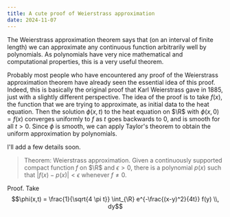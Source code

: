 ```yaml
---
title: A cute proof of Weierstrass approximation
date: 2024-11-07
---
```


The Weierstrass approximation theorem says that (on an interval of finite length) we can approximate any continuous function arbitrarily well by polynomials.
As polynomials have very nice mathematical and computational properties, this is a very useful theorem.

Probably most people who have encountered any proof of the Weierstrass approximation theorem have already seen the essential idea of this proof.
Indeed, this is basically the original proof that Karl Weierstrass gave in 1885, just with a slightly different perspective.
The idea of the proof is to take $f(x)$, the function that we are trying to approximate, as initial data to the heat equation.
Then the solution $\phi(x,t)$ to the heat equation on $\R$ with $\phi(x,0) = f(x)$ converges uniformly to $f$ as $t$ goes backwards to $0$, and is smooth for all $t > 0$.
Since $\phi$ is smooth, we can apply Taylor's theorem to obtain the uniform approximation by polynomials.

I'll add a few details soon.



> Theorem: Weierstrass approximation. Given a continuously supported compact function $f$ on $\R$ and $\epsilon > 0$, there is a polynomial $p(x)$ such that $|f(x) - p(x)| < \epsilon$ whenever $f \neq 0$.

Proof. Take
$$\phi(x,t) = \frac{1}{\sqrt{4 \pi t}} \int_{\R} e^{-\frac{(x-y)^2}{4t}} f(y) \\, dy$$
